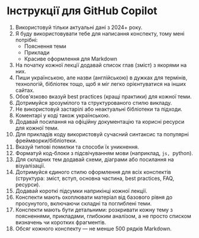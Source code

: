 # Інструкції для GitHub Copilot

1. Використовуй тільки актуальні дані з 2024+ року.
2. Я буду використовувати тебе для написання конспекту, тому мені потрібні:
    - Пояснення теми
    - Приклади
    - Красиве оформлення для Markdown
3. На початку кожної лекції додавай список глав (зміст) з якорями на них.
4. Пиши українською, але назви (англійською) в дужках для термінів, технологій, бібліотек тощо, щоб я міг легко орієнтуватися на інших сайтах.
5. Обов'язково вказуй best practices (кращі практики) для кожної теми.
6. Дотримуйся зрозумілого та структурованого стилю викладу.
7. Не використовуй застарілі або неактуальні бібліотеки та підходи.
8. Коментарі у коді також українською.
9. Додавай посилання на офіційну документацію та корисні ресурси для кожної теми.
10. Для прикладів коду використовуй сучасний синтаксис та популярні фреймворки/бібліотеки.
11. Вказуй типові помилки та способи їх уникнення.
12. Форматуй код-блоки з підсвічуванням мови (наприклад, `js, `python).
13. Для складних тем додавай схеми, діаграми або посилання на візуалізації.
14. Дотримуйся єдиного стилю оформлення для всіх конспектів (структура: зміст, вступ, основна частина, best practices, FAQ, ресурси).
15. Додавай короткі підсумки наприкінці кожної лекції.
16. Конспекти мають охоплювати матеріал від базового рівня до просунутого, включаючи складні та поглиблені теми.
17. Конспекти мають бути детальними: розкривати кожну тему з поясненнями, прикладами, глибоким аналізом, а не просто списком визначень чи коротких фрагментів.
18. Обсяг кожного конспекту — не менше 500 рядків Markdown.
